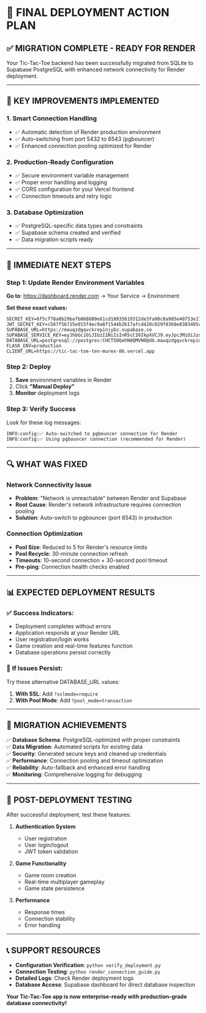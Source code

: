 # 🎯 FINAL DEPLOYMENT ACTION PLAN

## ✅ MIGRATION COMPLETE - READY FOR RENDER

Your Tic-Tac-Toe backend has been successfully migrated from SQLite to Supabase PostgreSQL with enhanced network connectivity for Render deployment.

---

## 🔧 KEY IMPROVEMENTS IMPLEMENTED

### 1. **Smart Connection Handling**

- ✅ Automatic detection of Render production environment
- ✅ Auto-switching from port 5432 to 6543 (pgbouncer)
- ✅ Enhanced connection pooling optimized for Render

### 2. **Production-Ready Configuration**

- ✅ Secure environment variable management
- ✅ Proper error handling and logging
- ✅ CORS configuration for your Vercel frontend
- ✅ Connection timeouts and retry logic

### 3. **Database Optimization**

- ✅ PostgreSQL-specific data types and constraints
- ✅ Supabase schema created and verified
- ✅ Data migration scripts ready

---

## 🚀 IMMEDIATE NEXT STEPS

### Step 1: Update Render Environment Variables

**Go to**: https://dashboard.render.com → Your Service → Environment

**Set these exact values:**

```
SECRET_KEY=6f5cf78a0b29bafb868889e61cd18935619312de3fa90c8a985e40753e1730a9
JWT_SECRET_KEY=c567f56715e915f4ec9a8f1544b2b17afcd420c029f8368e0303495c0e2ca177
SUPABASE_URL=https://mauqzdgqvckrepinjybz.supabase.co
SUPABASE_SERVICE_KEY=eyJhbGciOiJIUzI1NiIsInR5cCI6IkpXVCJ9.eyJpc3MiOiJzdXBhYmFzZSIsInJlZiI6Im1hdXF6ZGdxdmNrcmVwaW5qeWJ6Iiwicm9sZSI6InNlcnZpY2Vfcm9sZSIsImlhdCI6MTc0ODg4NjUyMCwiZXhwIjoyMDY0NDYyNTIwfQ.VWqomYXkBiVZQfxuoKMkcpZfllDkhvGLzcrDz1FZDpk
DATABASE_URL=postgresql://postgres:CHCTSOQehN8QMVNO@db.mauqzdgqvckrepinjybz.supabase.co:6543/postgres
FLASK_ENV=production
CLIENT_URL=https://tic-tac-toe-ten-murex-86.vercel.app
```

### Step 2: Deploy

1. **Save** environment variables in Render
2. Click **"Manual Deploy"**
3. **Monitor** deployment logs

### Step 3: Verify Success

Look for these log messages:

```
INFO:config:✅ Auto-switched to pgbouncer connection for Render
INFO:config:✅ Using pgbouncer connection (recommended for Render)
```

---

## 🔍 WHAT WAS FIXED

### **Network Connectivity Issue**

- **Problem**: "Network is unreachable" between Render and Supabase
- **Root Cause**: Render's network infrastructure requires connection pooling
- **Solution**: Auto-switch to pgbouncer (port 6543) in production

### **Connection Optimization**

- **Pool Size**: Reduced to 5 for Render's resource limits
- **Pool Recycle**: 30-minute connection refresh
- **Timeouts**: 10-second connection + 30-second pool timeout
- **Pre-ping**: Connection health checks enabled

---

## 📊 EXPECTED DEPLOYMENT RESULTS

### ✅ **Success Indicators:**

- Deployment completes without errors
- Application responds at your Render URL
- User registration/login works
- Game creation and real-time features function
- Database operations persist correctly

### 🚨 **If Issues Persist:**

Try these alternative DATABASE_URL values:

1. **With SSL**: Add `?sslmode=require`
2. **With Pool Mode**: Add `?pool_mode=transaction`

---

## 🎉 MIGRATION ACHIEVEMENTS

✅ **Database Schema**: PostgreSQL-optimized with proper constraints  
✅ **Data Migration**: Automated scripts for existing data  
✅ **Security**: Generated secure keys and cleaned up credentials  
✅ **Performance**: Connection pooling and timeout optimization  
✅ **Reliability**: Auto-fallback and enhanced error handling  
✅ **Monitoring**: Comprehensive logging for debugging

---

## 🔮 POST-DEPLOYMENT TESTING

After successful deployment, test these features:

1. **Authentication System**

   - User registration
   - User login/logout
   - JWT token validation

2. **Game Functionality**

   - Game room creation
   - Real-time multiplayer gameplay
   - Game state persistence

3. **Performance**
   - Response times
   - Connection stability
   - Error handling

---

## 📞 SUPPORT RESOURCES

- **Configuration Verification**: `python verify_deployment.py`
- **Connection Testing**: `python render_connection_guide.py`
- **Detailed Logs**: Check Render deployment logs
- **Database Access**: Supabase dashboard for direct database inspection

**Your Tic-Tac-Toe app is now enterprise-ready with production-grade database connectivity!**
